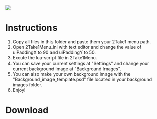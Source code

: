 <p dir="auto"><img src="https://capsule-render.vercel.app/api?type=waving&amp;color=auto&amp;height=300&amp;section=header&amp;text=Exhibition&amp;fontSize=90&amp;animation=fadeIn&amp;fontAlignY=38&amp;desc=A%20Lua-Scripted%20Theme%20For%202Take1Menu%20by%20Vestir.#0848&amp;descAlignY=51&amp;descAlign=62" style="max-width: 100%;"></a></p>


<h1>Instructions</h1>

1. Copy all files in this folder and paste them your 2Take1 menu path.
2. Open 2Take1Menu.ini with text editor and change the value of uiPaddingX to 90 and uiPaddingY to 50.
3. Excute the lua-script file in 2Take1Menu.
4. You can save your current settings at "Settings" and change your current background image at "Background Images".
5. You can also make your own background image with the "Background_image_template.psd" file located in your background images folder.
6. Enjoy!


<h1>Download</h1>
